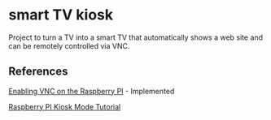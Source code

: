 # smart TV kiosk

Project to turn a TV into a smart TV that automatically shows a web site and can be remotely controlled via VNC.


## References

[Enabling VNC on the Raspberry PI](http://www.raspberrypi.org/phpBB3/viewtopic.php?p=108862#p108862) - Implemented

[Raspberry PI Kiosk Mode Tutorial](https://www.danpurdy.co.uk/web-development/raspberry-pi-kiosk-screen-tutorial/)
